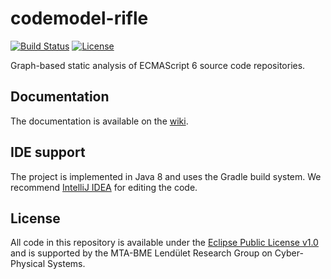 # codemodel-rifle

[![Build Status](https://travis-ci.org/FTSRG/codemodel-rifle.svg?branch=master)](https://travis-ci.org/FTSRG/codemodel-rifle)
[![License](https://img.shields.io/badge/license-EPL%20v1.0-lightgrey.svg)](https://github.com/FTSRG/codemodel-rifle/blob/master/LICENSE)

Graph-based static analysis of ECMAScript 6 source code repositories.

## Documentation

The documentation is available on the [wiki](https://github.com/FTSRG/codemodel-rifle/wiki).

## IDE support

The project is implemented in Java 8 and uses the Gradle build system. We recommend [IntelliJ IDEA](https://www.jetbrains.com/idea/) for editing the code.

## License

All code in this repository is available under the [Eclipse Public License v1.0](http://www.eclipse.org/legal/epl-v10.html) and is supported by the MTA-BME Lendület Research Group on Cyber-Physical Systems.
